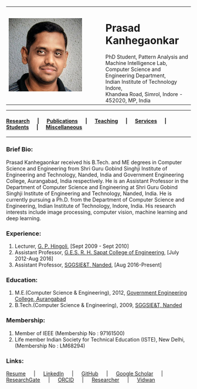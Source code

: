 <body>
  <table>
    <tr>
      <td width="250px"><img src="ppk.jpg" width="200" height="200"></img></td>   
      <td valign="top">
        <h1>Prasad Kanhegaonkar</h1>
        PhD Student, Pattern Analysis and Machine Intelligence Lab, <br>
        Computer Science and Engineering Department, <br>
        Indian Institute of Technology Indore, <br>
        Khandwa Road, Simrol, Indore - 452020, MP, India
      </td>         
    </tr>
  </table>
  <hr>  

  <h4>
  <a href="https://github.com/prasad-iiti/prasad-iiti.github.io.git/1.research.html">Research</a> &emsp; | &emsp;
  <a href="https://github.com/prasad-iiti/prasad-iiti.github.io/blob/main/2.publications.html">Publications</a> &emsp; | &emsp;
  <a href="https://github.com/prasad-iiti/prasad-iiti.github.io/blob/main/3.teaching.html">Teaching</a> &emsp; | &emsp;
  <a href="https://github.com/prasad-iiti/prasad-iiti.github.io/blob/main/4.services.html">Services</a> &emsp; | &emsp;
  <a href="https://github.com/prasad-iiti/prasad-iiti.github.io/blob/main/5.students.html">Students</a> &emsp; | &emsp;
  <a href="https://github.com/prasad-iiti/prasad-iiti.github.io/blob/main/6.miscellaneous.html">Miscellaneous</a>
  </h4>
  <hr>

  <h3>Brief Bio:</h3>
  Prasad Kanhegaonkar received his B.Tech. and ME degrees in Computer Science and Engineering from Shri Guru Gobind Singhji Institute of Engineering 
  and Technology, Nanded, India and Government Engineering College, Aurangabad, India respectively. 
  He is an Assistant Professor in the Department of Computer Science and Engineering at Shri Guru Gobind Singhji Institute of Engineering and 
  Technology, Nanded, India.  
  He is currently pursuing a Ph.D. from the Department of Computer Science and Engineering, Indian Institute of Technology, Indore, India. 
  His research interests include image processing, computer vision, machine learning and deep learning.
  
  <h3>Experience:</h3>
  <ol>
    <li>Lecturer, <a href="https://www.gphingoli.ac.in" target="_blank">G. P. Hingoli</a>, [Sept 2009 - Sept 2010]</li>
    <li>Assistant Professor, <a href="https://www.ges-coengg.org" target="_blank">G.E.S. R. H. Sapat College of Engineering</a>, [July 2012-Aug 2016]</li>
    <li>Assistant Professor, <a href="https://www.sggs.ac.in" target="_blank">SGGSIE&T, Nanded</a>, [Aug 2016-Present]</li>
  </ol>  
  
  <h3>Education:</h3>
  <ol>
    <li>M.E.(Computer Science & Engineering), 2012, <a href="https://www.geca.ac.in/" target="_blank">Government Engineering College, Aurangabad</a></li>
    <li>B.Tech.(Computer Science & Engineering), 2009, <a href="https://sggs.ac.in" target="_blank">SGGSIE&T, Nanded</a></li>
  </ol> 

  <h3>Membership:</h3>
  <ol>
    <li>Member of IEEE (Membership No : 97161500)</li>
    <li>Life member Indian Society for Technical Education (ISTE), New Delhi, (Membership No : LM68294)</li>
  </ol>    
  
  <h3>Links:</h3>
  <a href="https://prasad-iiti.github.io/ppkanhegaonkar.pdf" target="_blank">Resume</a> &emsp; | &emsp;
  <a href="https://www.linkedin.com/in/prasadkanhegaonkar/" target="_blank">LinkedIn</a> &emsp; | &emsp;
  <a href="https://github.com/prasad-iiti/" target="_blank">GitHub</a> &emsp; | &emsp;
  <a href="https://scholar.google.co.in/citations?user=Yx3LIi0AAAAJ&hl=en" target="_blank">Google Scholar</a> &emsp; | &emsp;
  <a href="https://www.researchgate.net/profile/Prasad_Kanhegaonkar3" target="_blank">ResearchGate</a> &emsp; | &emsp;
  <a href="https://orcid.org/0000-0003-1150-9518" target="_blank">ORCID</a> &emsp; | &emsp;
  <a href="https://www.webofscience.com/wos/author/record/3287166" target="_blank">Researcher</a> &emsp; | &emsp;
  <a href="https://vidwan.inflibnet.ac.in/profile/141384" target="_blank">Vidwan</a>
